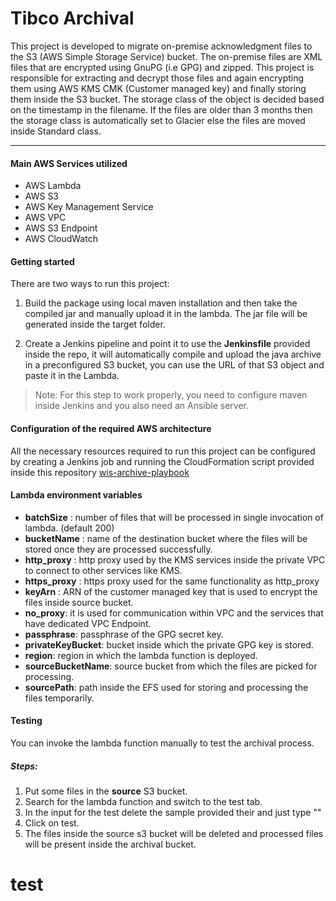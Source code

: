 # Tibco Archival
 
This project is developed to migrate on-premise acknowledgment files to the S3 (AWS Simple Storage Service) bucket. The on-premise files are XML files that are encrypted using GnuPG (i.e GPG) and zipped. This project is responsible for extracting and decrypt those files and again encrypting them using AWS KMS CMK (Customer managed key) and finally storing them inside the S3 bucket. The storage class of the object is decided based on the timestamp in the filename. If the files are older than 3 months then the storage class is automatically set to Glacier else the files are moved inside Standard class.
 
---
 
#### Main AWS Services utilized
 
- AWS Lambda
- AWS S3
- AWS Key Management Service
- AWS VPC
- AWS S3 Endpoint
- AWS CloudWatch
 
#### Getting started
 
There are two ways to run this project: 
1. Build the package using local maven installation and then take the compiled jar and manually upload it in the lambda. The jar file will be generated inside the target folder.
 
2. Create a Jenkins pipeline and point it to use the **Jenkinsfile** provided inside the repo, it will automatically compile and upload the java archive in a preconfigured S3 bucket, you can use the URL of that S3 object and paste it in the Lambda. 
 
> Note: For this step to work properly, you need to configure maven inside Jenkins and you also need an Ansible server.
 
#### Configuration of the required AWS architecture
 
All the necessary resources required to run this project can be configured by creating a Jenkins job and running the CloudFormation script provided inside this repository [wis-archive-playbook](https://github.aus.thenational.com/wis-ansible/wis-archive-playbook)
 
#### Lambda environment variables
 
- **batchSize** : number of files that will be processed in single invocation of lambda. (default 200)
- **bucketName** : name of the destination bucket where the files will be stored once they are processed successfully.
- **http_proxy** : http proxy used by the KMS services inside the private VPC to connect to other services like KMS.
- **https_proxy** : https proxy used for the same functionality as http_proxy
- **keyArn** : ARN of the customer managed key that is used to encrypt the files inside source bucket.
- **no_proxy**: it is used for communication within VPC and the services that have dedicated VPC Endpoint.
- **passphrase**: passphrase of the GPG secret key.
- **privateKeyBucket**: bucket inside which the private GPG key is stored.
- **region**: region in which the lambda function is deployed.
- **sourceBucketName**: source bucket from which the files are picked for processing.
- **sourcePath**: path inside the EFS used for storing and processing the files temporarily.
 
#### Testing
 
 
You can invoke the lambda function manually to test the archival process.
 
##### Steps:
    
1. Put some files in the **source** S3 bucket.
2. Search for the lambda function and switch to the test tab.
3. In the input for the test delete the sample provided their and just type ""
4. Click on test.
5. The files inside the source s3 bucket will be deleted and processed files will be present inside the archival bucket.
    
# test
